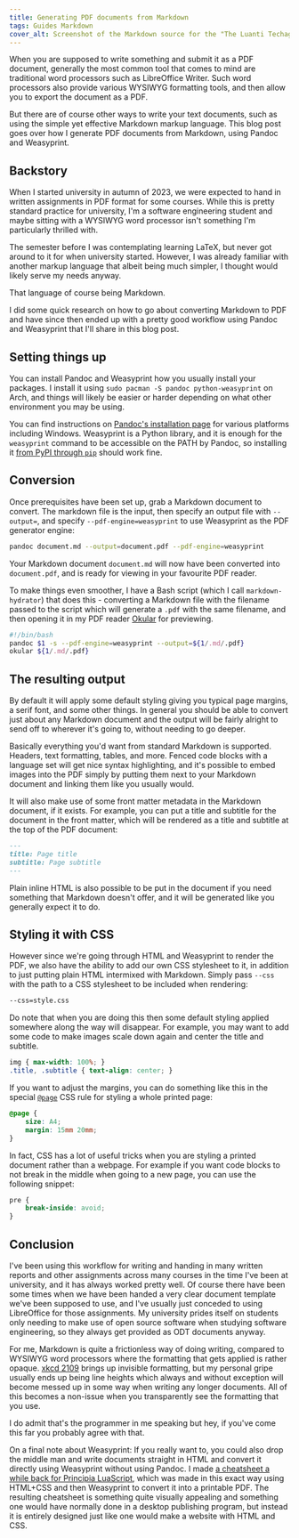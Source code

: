 ```yaml
---
title: Generating PDF documents from Markdown
tags: Guides Markdown
cover_alt: Screenshot of the Markdown source for the "The Luanti Techage Backdoor" blog post to the left, and to the right is a generated PDF version of it run through the process that is described in this blog post.
---
```


When you are supposed to write something and submit it as a PDF document, generally the most common tool that comes to mind are traditional word processors such as LibreOffice Writer. Such word processors also provide various WYSIWYG formatting tools, and then allow you to export the document as a PDF.

But there are of course other ways to write your text documents, such as using the simple yet effective Markdown markup language. This blog post goes over how I generate PDF documents from Markdown, using Pandoc and Weasyprint.

<!--more-->

## Backstory
When I started university in autumn of 2023, we were expected to hand in written assignments in PDF format for some courses. While this is pretty standard practice for university, I'm a software engineering student and maybe sitting with a WYSIWYG word processor isn't something I'm particularly thrilled with.

The semester before I was contemplating learning LaTeX, but never got around to it for when university started. However, I was already familiar with another markup language that albeit being much simpler, I thought would likely serve my needs anyway.

That language of course being Markdown.

I did some quick research on how to go about converting Markdown to PDF and have since then ended up with a pretty good workflow using Pandoc and Weasyprint that I'll share in this blog post.

## Setting things up
You can install Pandoc and Weasyprint how you usually install your packages. I install it using `sudo pacman -S pandoc python-weasyprint` on Arch, and things will likely be easier or harder depending on what other environment you may be using.

You can find instructions on [Pandoc's installation page](https://pandoc.org/installing.html) for various platforms including Windows. Weasyprint is a Python library, and it is enough for the `weasyprint` command to be accessible on the PATH by Pandoc, so installing it [from PyPI through `pip`](https://pypi.org/project/weasyprint/) should work fine.

## Conversion
Once prerequisites have been set up, grab a Markdown document to convert. The markdown file is the input, then specify an output file with `--output=`, and specify `--pdf-engine=weasyprint` to use Weasyprint as the PDF generator engine:

```bash
pandoc document.md --output=document.pdf --pdf-engine=weasyprint
```

Your Markdown document `document.md` will now have been converted into `document.pdf`, and is ready for viewing in your favourite PDF reader.

To make things even smoother, I have a Bash script (which I call `markdown-hydrator`) that does this - converting a Markdown file with the filename passed to the script which will generate a `.pdf` with the same filename, and then opening it in my PDF reader [Okular](https://okular.kde.org/) for previewing.

```bash
#!/bin/bash
pandoc $1 -s --pdf-engine=weasyprint --output=${1/.md/.pdf}
okular ${1/.md/.pdf}
```

## The resulting output
By default it will apply some default styling giving you typical page margins, a serif font, and some other things. In general you should be able to convert just about any Markdown document and the output will be fairly alright to send off to wherever it's going to, without needing to go deeper.

Basically everything you'd want from standard Markdown is supported. Headers, text formatting, tables, and more. Fenced code blocks with a language set will get nice syntax highlighting, and it's possible to embed images into the PDF simply by putting them next to your Markdown document and linking them like you usually would.

It will also make use of some front matter metadata in the Markdown document, if it exists. For example, you can put a title and subtitle for the document in the front matter, which will be rendered as a title and subtitle at the top of the PDF document:

```markdown
---
title: Page title
subtitle: Page subtitle
---
```

Plain inline HTML is also possible to be put in the document if you need something that Markdown doesn't offer, and it will be generated like you generally expect it to do.

## Styling it with CSS
However since we're going through HTML and Weasyprint to render the PDF, we also have the ability to add our own CSS stylesheet to it, in addition to just putting plain HTML intermixed with Markdown. Simply pass `--css` with the path to a CSS stylesheet to be included when rendering:

```bash
--css=style.css
```

Do note that when you are doing this then some default styling applied somewhere along the way will disappear. For example, you may want to add some code to make images scale down again and center the title and subtitle.

```css
img { max-width: 100%; }
.title, .subtitle { text-align: center; }
```

If you want to adjust the margins, you can do something like this in the special [`@page`](https://developer.mozilla.org/en-US/docs/Web/CSS/@page) CSS rule for styling a whole printed page:

```css
@page {
	size: A4;
	margin: 15mm 20mm;
}
```

In fact, CSS has a lot of useful tricks when you are styling a printed document rather than a webpage. For example if you want code blocks to not break in the middle when going to a new page, you can use the following snippet:

```css
pre {
	break-inside: avoid;
}
```

## Conclusion
I've been using this workflow for writing and handing in many written reports and other assignments across many courses in the time I've been at university, and it has always worked pretty well. Of course there have been some times when we have been handed a very clear document template we've been supposed to use, and I've usually just conceded to using LibreOffice for those assignments. My university prides itself on students only needing to make use of open source software when studying software engineering, so they always get provided as ODT documents anyway.

For me, Markdown is quite a frictionless way of doing writing, compared to WYSIWYG word processors where the formatting that gets applied is rather opaque. [xkcd 2109](https://xkcd.com/2109/) brings up invisible formatting, but my personal gripe usually ends up being line heights which always and without exception will become messed up in some way when writing any longer documents. All of this becomes a non-issue when you transparently see the formatting that you use.

I do admit that's the programmer in me speaking but hey, if you've come this far you probably agree with that.

On a final note about Weasyprint: If you really want to, you could also drop the middle man and write documents straight in HTML and convert it directly using Weasyprint without using Pandoc. I made [a cheatsheet a while back for Principia LuaScript](/projects/luascript-cheatsheet/), which was made in this exact way using HTML+CSS and then Weasyprint to convert it into a printable PDF. The resulting cheatsheet is something quite visually appealing and something one would have normally done in a desktop publishing program, but instead it is entirely designed just like one would make a website with HTML and CSS.
